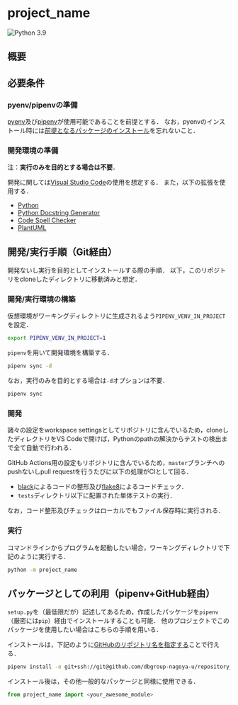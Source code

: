 # project_name

![Python 3.9](https://github.com/dbgroup-nagoya-u/python-template/workflows/Python%203.9/badge.svg?branch=main)

## 概要

## 必要条件

### pyenv/pipenvの準備

[pyenv](https://github.com/pyenv/pyenv-installer)及び[pipenv](https://pipenv-ja.readthedocs.io/ja/translate-ja/install.html#pragmatic-installation-of-pipenv)が使用可能であることを前提とする．
なお，pyenvのインストール時には[前提となるパッケージのインストール](https://github.com/pyenv/pyenv/wiki/Common-build-problems)を忘れないこと．

<!-- 
### 依存ライブラリの準備

依存パッケージで必要なライブラリなどがあればそのインストール方法を書く．
例えば下記のような`apt`経由でのインストール方法など．

```bash
sudo apt install <required_libs>
```
-->

### 開発環境の準備

注：**実行のみを目的とする場合は不要**．

開発に関しては[Visual Studio Code](https://code.visualstudio.com/)の使用を想定する．
また，以下の拡張を使用する．

- [Python](https://marketplace.visualstudio.com/items?itemName=ms-python.python)
- [Python Docstring Generator](https://marketplace.visualstudio.com/items?itemName=njpwerner.autodocstring)
- [Code Spell Checker](https://marketplace.visualstudio.com/items?itemName=streetsidesoftware.code-spell-checker)
- [PlantUML](https://marketplace.visualstudio.com/items?itemName=jebbs.plantuml)

## 開発/実行手順（Git経由）

開発ないし実行を目的としてインストールする際の手順．
以下，このリポジトリをcloneしたディレクトリに移動済みと想定．

### 開発/実行環境の構築

仮想環境がワーキングディレクトリに生成されるよう`PIPENV_VENV_IN_PROJECT`を設定．

```bash
export PIPENV_VENV_IN_PROJECT=1
```

`pipenv`を用いて開発環境を構築する．

```bash
pipenv sync -d
```

なお，実行のみを目的とする場合は`-d`オプションは不要．

```bash
pipenv sync
```

<!-- 
### その他の準備

その他，特別な準備（環境変数の設定など）が必要な場合はそれを記述．
-->

### 開発

諸々の設定をworkspace settingsとしてリポジトリに含んでいるため，cloneしたディレクトリをVS Codeで開けば，Pythonのpathの解決からテストの検出まで全て自動で行われる．

GitHub Actions用の設定もリポジトリに含んでいるため，`master`ブランチへのpushないしpull requestを行うたびに以下の処理がCIとして回る．

- [black](https://github.com/psf/black)によるコードの整形及び[flake8](https://flake8.pycqa.org/en/latest/)によるコードチェック．
- `tests`ディレクトリ以下に配置された単体テストの実行．

なお，コード整形及びチェックはローカルでもファイル保存時に実行される．

### 実行

コマンドラインからプログラムを起動したい場合，ワーキングディレクトリで下記のように実行する．

```bash
python -m project_name
```

## パッケージとしての利用（pipenv+GitHub経由）

`setup.py`を（最低限だが）記述してあるため，作成したパッケージを`pipenv`（厳密には`pip`）経由でインストールすることも可能．
他のプロジェクトでこのパッケージを使用したい場合はこちらの手順を用いる．

インストールは，下記のように[GitHubのリポジトリ名を指定する](https://pipenv-ja.readthedocs.io/ja/translate-ja/basics.html#a-note-about-vcs-dependencies)ことで行える．

```bash
pipenv install -e git+ssh://git@github.com/dbgroup-nagoya-u/repository_name.git#egg=project_name
```

インストール後は，その他一般的なパッケージと同様に使用できる．

```python
from project_name import <your_awesome_module>
```

<!--
### 使用例

以下，パッケージとしての使用方法を記述する．
-->
